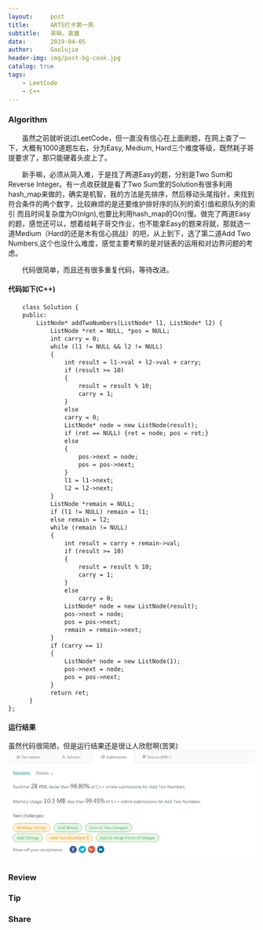 ```yaml
---
layout:     post
title:      ARTS打卡第一周
subtitle:   来嘛，英雄
date:       2019-04-05
author:     Gaolujie
header-img: img/post-bg-cook.jpg
catalog: true
tags:
    - LeetCode
    - C++
---
```


### Algorithm

&emsp;&emsp;虽然之前就听说过LeetCode，但一直没有信心在上面刷题，在网上查了一下，大概有1000道题左右，分为Easy, Medium, Hard三个难度等级，既然耗子哥提要求了，那只能硬着头皮上了。

&emsp;&emsp;新手嘛，必须从简入难，于是找了两道Easy的题，分别是Two Sum和Reverse Integer。有一点收获就是看了Two Sum里的Solution有很多利用hash\_map来做的，确实是机智，我的方法是先排序，然后移动头尾指针，来找到符合条件的两个数字，比较麻烦的是还要维护排好序的队列的索引值和原队列的索引
而且时间复杂度为O(nlgn),也要比利用hash\_map的O(n)慢。做完了两道Easy的题，感觉还可以，想着给耗子哥交作业，也不能拿Easy的题来将就，那就选一道Medium（Hard的还是木有信心挑战）的吧，从上到下，选了第二道Add Two Numbers,这个也没什么难度，感觉主要考察的是对链表的运用和对边界问题的考虑。  

&emsp;&emsp;代码很简单，而且还有很多重复代码，等待改进。

#### 代码如下(C++)

    
		class Solution {
		public:
    		ListNode* addTwoNumbers(ListNode* l1, ListNode* l2) {
    			ListNode *ret = NULL, *pos = NULL;
    			int carry = 0;
    			while (l1 != NULL && l2 != NULL)
    			{
    				int result = l1->val + l2->val + carry;
    				if (result >= 10)
    				{
    					result = result % 10;
    					carry = 1;
    				}
    				else 
    				carry = 0;
    				ListNode* node = new ListNode(result);
    				if (ret == NULL) {ret = node; pos = ret;}
    				else
    				{
    					pos->next = node;
    					pos = pos->next;
    				}
    				l1 = l1->next;
    				l2 = l2->next;
    			}
    			ListNode *remain = NULL;
    			if (l1 != NULL) remain = l1;
    			else remain = l2;
    			while (remain != NULL)
    			{
    				int result = carry + remain->val;
    				if (result >= 10)
    				{
    					result = result % 10;
    					carry = 1;
    				}
    				else 
    					carry = 0;
    				ListNode* node = new ListNode(result);
    				pos->next = node;
    				pos = pos->next;
    				remain = remain->next;
    			}
    			if (carry == 1)
    			{
    				ListNode* node = new ListNode(1);
    				pos->next = node;
    				pos = pos->next;
    			}
    			return ret;
    	  }
    };
        

#### 运行结果
虽然代码很简陋，但是运行结果还是很让人欣慰啊(苦笑)
![RuningResult](http://github.com/gaolujie365/gaolujie365.github.io/raw/master/img/2019/AddTwoNumbersRunningResult.jpg)


### Review


### Tip


### Share


